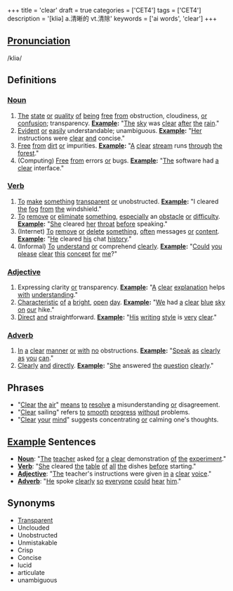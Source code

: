 +++
title = 'clear'
draft = true
categories = ['CET4']
tags = ['CET4']
description = '[kliə] a.清晰的 vt.清除'
keywords = ['ai words', 'clear']
+++

## [Pronunciation](/en/post/pronunciation/)
/kliə/

## Definitions
### [Noun](/en/post/noun/)
1. [The](/en/post/the/) [state](/en/post/state/) [or](/en/post/or/) [quality](/en/post/quality/) [of](/en/post/of/) [being](/en/post/being/) [free](/en/post/free/) [from](/en/post/from/) obstruction, cloudiness, [or](/en/post/or/) [confusion](/en/post/confusion/); transparency. **[Example](/en/post/example/):** "[The](/en/post/the/) [sky](/en/post/sky/) was [clear](/en/post/clear/) [after](/en/post/after/) [the](/en/post/the/) [rain](/en/post/rain/)."
2. [Evident](/en/post/evident/) [or](/en/post/or/) [easily](/en/post/easily/) understandable; unambiguous. **[Example](/en/post/example/):** "[Her](/en/post/her/) instructions were [clear](/en/post/clear/) [and](/en/post/and/) concise."
3. [Free](/en/post/free/) [from](/en/post/from/) [dirt](/en/post/dirt/) [or](/en/post/or/) impurities. **[Example](/en/post/example/):** "[A](/en/post/a/) [clear](/en/post/clear/) [stream](/en/post/stream/) runs [through](/en/post/through/) [the](/en/post/the/) [forest](/en/post/forest/)."
4. (Computing) [Free](/en/post/free/) [from](/en/post/from/) errors [or](/en/post/or/) bugs. **[Example](/en/post/example/):** "[The](/en/post/the/) software had [a](/en/post/a/) [clear](/en/post/clear/) interface."

### [Verb](/en/post/verb/)
1. [To](/en/post/to/) [make](/en/post/make/) [something](/en/post/something/) [transparent](/en/post/transparent/) [or](/en/post/or/) unobstructed. **[Example](/en/post/example/):** "I cleared [the](/en/post/the/) [fog](/en/post/fog/) [from](/en/post/from/) [the](/en/post/the/) windshield."
2. [To](/en/post/to/) [remove](/en/post/remove/) [or](/en/post/or/) [eliminate](/en/post/eliminate/) [something](/en/post/something/), [especially](/en/post/especially/) an [obstacle](/en/post/obstacle/) [or](/en/post/or/) [difficulty](/en/post/difficulty/). **[Example](/en/post/example/):** "[She](/en/post/she/) cleared [her](/en/post/her/) [throat](/en/post/throat/) [before](/en/post/before/) speaking."
3. (Internet) [To](/en/post/to/) [remove](/en/post/remove/) [or](/en/post/or/) [delete](/en/post/delete/) [something](/en/post/something/), [often](/en/post/often/) messages [or](/en/post/or/) [content](/en/post/content/). **[Example](/en/post/example/):** "[He](/en/post/he/) cleared [his](/en/post/his/) chat [history](/en/post/history/)."
4. (Informal) [To](/en/post/to/) [understand](/en/post/understand/) [or](/en/post/or/) comprehend [clearly](/en/post/clearly/). **[Example](/en/post/example/):** "[Could](/en/post/could/) [you](/en/post/you/) [please](/en/post/please/) [clear](/en/post/clear/) [this](/en/post/this/) [concept](/en/post/concept/) [for](/en/post/for/) [me](/en/post/me/)?"

### [Adjective](/en/post/adjective/)
1. Expressing clarity [or](/en/post/or/) transparency. **[Example](/en/post/example/):** "[A](/en/post/a/) [clear](/en/post/clear/) [explanation](/en/post/explanation/) helps [with](/en/post/with/) [understanding](/en/post/understanding/)."
2. [Characteristic](/en/post/characteristic/) [of](/en/post/of/) [a](/en/post/a/) [bright](/en/post/bright/), [open](/en/post/open/) [day](/en/post/day/). **[Example](/en/post/example/):** "[We](/en/post/we/) had [a](/en/post/a/) [clear](/en/post/clear/) [blue](/en/post/blue/) [sky](/en/post/sky/) [on](/en/post/on/) [our](/en/post/our/) hike."
3. [Direct](/en/post/direct/) [and](/en/post/and/) straightforward. **[Example](/en/post/example/):** "[His](/en/post/his/) [writing](/en/post/writing/) [style](/en/post/style/) is [very](/en/post/very/) [clear](/en/post/clear/)."

### [Adverb](/en/post/adverb/)
1. [In](/en/post/in/) [a](/en/post/a/) [clear](/en/post/clear/) [manner](/en/post/manner/) [or](/en/post/or/) [with](/en/post/with/) [no](/en/post/no/) obstructions. **[Example](/en/post/example/):** "[Speak](/en/post/speak/) [as](/en/post/as/) [clearly](/en/post/clearly/) [as](/en/post/as/) [you](/en/post/you/) [can](/en/post/can/)."
2. [Clearly](/en/post/clearly/) [and](/en/post/and/) [directly](/en/post/directly/). **[Example](/en/post/example/):** "[She](/en/post/she/) answered [the](/en/post/the/) [question](/en/post/question/) [clearly](/en/post/clearly/)."

## Phrases
- "[Clear](/en/post/clear/) [the](/en/post/the/) [air](/en/post/air/)" [means](/en/post/means/) [to](/en/post/to/) [resolve](/en/post/resolve/) [a](/en/post/a/) misunderstanding [or](/en/post/or/) disagreement.
- "[Clear](/en/post/clear/) sailing" refers [to](/en/post/to/) [smooth](/en/post/smooth/) [progress](/en/post/progress/) [without](/en/post/without/) problems.
- "[Clear](/en/post/clear/) [your](/en/post/your/) [mind](/en/post/mind/)" suggests concentrating [or](/en/post/or/) calming one's thoughts.

## [Example](/en/post/example/) Sentences
- **[Noun](/en/post/noun/)**: "[The](/en/post/the/) [teacher](/en/post/teacher/) asked [for](/en/post/for/) [a](/en/post/a/) [clear](/en/post/clear/) demonstration [of](/en/post/of/) [the](/en/post/the/) [experiment](/en/post/experiment/)."
- **[Verb](/en/post/verb/)**: "[She](/en/post/she/) cleared [the](/en/post/the/) [table](/en/post/table/) [of](/en/post/of/) [all](/en/post/all/) [the](/en/post/the/) dishes [before](/en/post/before/) starting."
- **[Adjective](/en/post/adjective/)**: "[The](/en/post/the/) teacher's instructions were given [in](/en/post/in/) [a](/en/post/a/) [clear](/en/post/clear/) [voice](/en/post/voice/)."
- **[Adverb](/en/post/adverb/)**: "[He](/en/post/he/) spoke [clearly](/en/post/clearly/) [so](/en/post/so/) [everyone](/en/post/everyone/) [could](/en/post/could/) [hear](/en/post/hear/) [him](/en/post/him/)."

## Synonyms
- [Transparent](/en/post/transparent/)
- Unclouded
- Unobstructed
- Unmistakable
- Crisp
- Concise
- lucid
- articulate
- unambiguous

